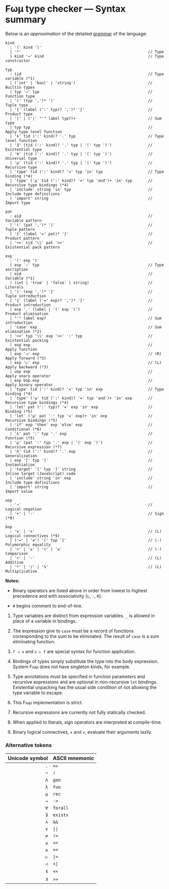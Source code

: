 # Fωμ type checker &mdash; Syntax summary

Below is an _approximation_ of the detailed
[grammar](src/main/FomParser/Grammar.mly) of the language:

```g4
kind
  : '(' kind ')'
  | '*'                                                        // Type
  | kind '→' kind                                              // Type constructor

typ
  : tid                                                        // Type variable (*1)
  | ('int' | 'bool' | 'string')                                // Builtin types
  | typ '→' typ                                                // Function type
  | '(' (typ ',')* ')'                                         // Tuple type
  | '{' (label (':' typ)? ',')* '}'                            // Product type
  | '|' | ('|' "'" label typ?)+                                // Sum type
  | typ typ                                                    // Apply type level function
  | 'λ' tid (':' kind)? '.' typ                                // Type level function
  | '∃' (tid (':' kind)? '.' typ | '(' typ ')')                // Existential type
  | '∀' (tid (':' kind)? '.' typ | '(' typ ')')                // Universal type
  | 'μ' (tid (':' kind)? '.' typ | '(' typ ')')                // Recursive type
  | 'type' tid (':' kind)? '=' typ 'in' typ                    // Type binding (*4)
  | 'type' ('μ' tid (':' kind)? '=' typ 'and')+ 'in' typ       // Recursive type bindings (*4)
  | 'include' string 'in' typ                                  // Include type definitions
  | 'import' string                                            // Import type

pat
  : eid                                                        // Variable pattern
  | '(' (pat ',')* ')'                                         // Tuple pattern
  | '{' (label '=' pat)* '}'                                   // Product pattern
  | '<<' tid '\\' pat '>>'                                     // Existential pack pattern

exp
  : '(' exp ')'
  | exp ':' typ                                                // Type ascription
  | eid                                                        // Variable (*1)
  | (int | 'true' | 'false' | string)                          // Literals
  | '(' (exp ',')* '}'                                         // Tuple introduction
  | '{' (label ('=' exp)? ',')* '}'                            // Product introduction
  | exp '.' (label | '(' exp ')')                              // Product elimination
  | "'" label exp?                                             // Sum introduction
  | 'case' exp                                                 // Sum elimination (*2)
  | '<<' typ '\\' exp '>>' ':' typ                             // Existential packing
  | exp exp                                                    // Apply function
  | exp '◁' exp                                                // (R) Apply forward (*3)
  | exp '▷' exp                                                // (L) Apply backward (*3)
  | uop exp                                                    // Apply unary operator
  | exp bop exp                                                // Apply binary operator
  | 'type' tid (':' kind)? '=' typ 'in' exp                    // Type binding (*4)
  | 'type' ('μ' tid (':' kind)? '=' typ 'and')+ 'in' exp       // Recursive type bindings (*4)
  | 'let' pat (':' typ)? '=' exp 'in' exp                      // Binding (*5)
  | 'let' ('μ' pat ':' typ '=' exp)+ 'in' exp                  // Recursive bindings (*5)
  | 'if' exp 'then' exp 'else' exp                             // Conditional (*6)
  | 'λ' pat ':' typ '.' exp                                    // Function (*5)
  | 'μ' (pat ':' typ '.' exp | '(' exp ')')                    // Recursive expression (*7)
  | 'Λ' tid (':' kind)? '.' exp                                // Generalization
  | exp '[' typ ']'                                            // Instantiation
  | 'target' '[' typ ']' string                                // Inline target (JavaScript) code
  | 'include' string 'in' exp                                  // Include type definitions
  | 'import' string                                            // Import value

uop
  : '¬'                                                        // Logical negation
  | '+' | '-'                                                  // Sign (*8)

bop
  : '∨' | '∧'                                                  // (L) Logical connectives (*9)
  | ('=' | '≠') '[' typ ']'                                    // (-) Polymorphic equality
  | '>' | '≥' | '<' | '≤'                                      // (-) Comparison
  | '+' | '-'                                                  // (L) Additive
  | '*' | '/' | '%'                                            // (L) Multiplicative
```

**Notes:**

- Binary operators are listed above in order from lowest to highest precedence
  and with associativity {`L`, `-`, `R`}.

- `#` begins comment to end-of-line.

1. Type variables are distinct from expression variables. `_` is allowed in
   place of a variable in bindings.

2. The expression give to `case` must be a record of functions corresponding to
   the sum to be eliminated. The result of `case` is a sum eliminating function.

3. `f ◁ x` and `x ▷ f` are special syntax for function application.

4. Bindings of types simply substitute the type into the body expression. System
   Fωμ does not have singleton kinds, for example.

5. Type annotations must be specified in function parameters and recursive
   expressions and are optional in non-recursive `let` bindings. Existential
   unpacking has the usual side condition of not allowing the type variable to
   escape.

6. This Fωμ implementation is strict.

7. Recursive expressions are currently not fully statically checked.

8. When applied to literals, sign operators are interpreted at compile-time.

9. Binary logical connectives, `∧` and `∨`, evaluate their arguments lazily.

### Alternative tokens

| Unicode symbol | ASCII mnemonic            |
| -------------: | :------------------------ |
|            `.` | `=>`                      |
|            `¬` | `!`                       |
|            `Λ` | `gen`                     |
|            `λ` | `fun`                     |
|            `μ` | `rec`                     |
|            `→` | `->`                      |
|            `∀` | `forall`                  |
|            `∃` | `exists`                  |
|            `∧` | `&&`                      |
|            `∨` | <code>&#124;&#124;</code> |
|            `≠` | `!=`                      |
|            `≤` | `<=`                      |
|            `≥` | `>=`                      |
|            `▷` | <code>&#124;&gt;</code>   |
|            `◁` | <code>&lt;&#124;</code>   |
|           `《` | `<<`                      |
|           `》` | `>>`                      |
